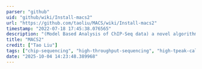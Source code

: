 ```yaml
---
parser: "github"
uid: "github/wiki/Install-macs2"
url: "https://github.com/taoliu/MACS/wiki/Install-macs2"
timestamp: "2022-07-18 17:45:38.076565"
description: "(Model Based Analysis of ChIP-Seq data) a novel algorithm for identifying transcript factor binding sites."
title: "MACS2"
credit: ["Tao Liu"]
tags: ["chip-sequencing", "high-throughput-sequencing", "high-tpeak-calling"]
date: "2025-10-04 14:23:48.389968"
---
```

